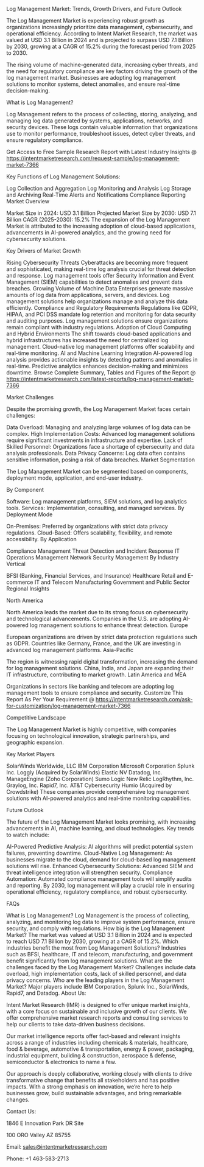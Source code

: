 Log Management Market: Trends, Growth Drivers, and Future Outlook

The Log Management Market is experiencing robust growth as organizations increasingly prioritize data management, cybersecurity, and operational efficiency. According to Intent Market Research, the market was valued at USD 3.1 Billion in 2024 and is projected to surpass USD 7.1 Billion by 2030, growing at a CAGR of 15.2% during the forecast period from 2025 to 2030.

The rising volume of machine-generated data, increasing cyber threats, and the need for regulatory compliance are key factors driving the growth of the log management market. Businesses are adopting log management solutions to monitor systems, detect anomalies, and ensure real-time decision-making.

What is Log Management?

Log Management refers to the process of collecting, storing, analyzing, and managing log data generated by systems, applications, networks, and security devices. These logs contain valuable information that organizations use to monitor performance, troubleshoot issues, detect cyber threats, and ensure regulatory compliance.

Get Access to Free Sample Research Report with Latest Industry Insights @  https://intentmarketresearch.com/request-sample/log-management-market-7366

Key Functions of Log Management Solutions:

Log Collection and Aggregation
Log Monitoring and Analysis
Log Storage and Archiving
Real-Time Alerts and Notifications
Compliance Reporting
Market Overview

Market Size in 2024: USD 3.1 Billion
Projected Market Size by 2030: USD 7.1 Billion
CAGR (2025-2030): 15.2%
The expansion of the Log Management Market is attributed to the increasing adoption of cloud-based applications, advancements in AI-powered analytics, and the growing need for cybersecurity solutions.

Key Drivers of Market Growth

Rising Cybersecurity Threats
Cyberattacks are becoming more frequent and sophisticated, making real-time log analysis crucial for threat detection and response.
Log management tools offer Security Information and Event Management (SIEM) capabilities to detect anomalies and prevent data breaches.
Growing Volume of Machine Data
Enterprises generate massive amounts of log data from applications, servers, and devices.
Log management solutions help organizations manage and analyze this data efficiently.
Compliance and Regulatory Requirements
Regulations like GDPR, HIPAA, and PCI DSS mandate log retention and monitoring for data security and auditing purposes.
Log management solutions ensure organizations remain compliant with industry regulations.
Adoption of Cloud Computing and Hybrid Environments
The shift towards cloud-based applications and hybrid infrastructures has increased the need for centralized log management.
Cloud-native log management platforms offer scalability and real-time monitoring.
AI and Machine Learning Integration
AI-powered log analysis provides actionable insights by detecting patterns and anomalies in real-time.
Predictive analytics enhances decision-making and minimizes downtime.
Browse Complete Summary, Tables and Figures of the Report @ https://intentmarketresearch.com/latest-reports/log-management-market-7366

Market Challenges

Despite the promising growth, the Log Management Market faces certain challenges:

Data Overload: Managing and analyzing large volumes of log data can be complex.
High Implementation Costs: Advanced log management solutions require significant investments in infrastructure and expertise.
Lack of Skilled Personnel: Organizations face a shortage of cybersecurity and data analysis professionals.
Data Privacy Concerns: Log data often contains sensitive information, posing a risk of data breaches.
Market Segmentation

The Log Management Market can be segmented based on components, deployment mode, application, and end-user industry.

By Component

Software: Log management platforms, SIEM solutions, and log analytics tools.
Services: Implementation, consulting, and managed services.
By Deployment Mode

On-Premises: Preferred by organizations with strict data privacy regulations.
Cloud-Based: Offers scalability, flexibility, and remote accessibility.
By Application

Compliance Management
Threat Detection and Incident Response
IT Operations Management
Network Security Management
By Industry Vertical

BFSI (Banking, Financial Services, and Insurance)
Healthcare
Retail and E-commerce
IT and Telecom
Manufacturing
Government and Public Sector
Regional Insights

North America

North America leads the market due to its strong focus on cybersecurity and technological advancements.
Companies in the U.S. are adopting AI-powered log management solutions to enhance threat detection.
Europe

European organizations are driven by strict data protection regulations such as GDPR.
Countries like Germany, France, and the UK are investing in advanced log management platforms.
Asia-Pacific

The region is witnessing rapid digital transformation, increasing the demand for log management solutions.
China, India, and Japan are expanding their IT infrastructure, contributing to market growth.
Latin America and MEA

Organizations in sectors like banking and telecom are adopting log management tools to ensure compliance and security.
Customize This Report As Per Your Requirement @ https://intentmarketresearch.com/ask-for-customization/log-management-market-7366

Competitive Landscape

The Log Management Market is highly competitive, with companies focusing on technological innovation, strategic partnerships, and geographic expansion.

Key Market Players

SolarWinds Worldwide, LLC
IBM Corporation
Microsoft Corporation
Splunk Inc.
Loggly (Acquired by SolarWinds)
Elastic NV
Datadog, Inc.
ManageEngine (Zoho Corporation)
Sumo Logic
New Relic
LogRhythm, Inc.
Graylog, Inc.
Rapid7, Inc.
AT&T Cybersecurity
Humio (Acquired by Crowdstrike)
These companies provide comprehensive log management solutions with AI-powered analytics and real-time monitoring capabilities.

Future Outlook

The future of the Log Management Market looks promising, with increasing advancements in AI, machine learning, and cloud technologies. Key trends to watch include:

AI-Powered Predictive Analysis: AI algorithms will predict potential system failures, preventing downtime.
Cloud-Native Log Management: As businesses migrate to the cloud, demand for cloud-based log management solutions will rise.
Enhanced Cybersecurity Solutions: Advanced SIEM and threat intelligence integration will strengthen security.
Compliance Automation: Automated compliance management tools will simplify audits and reporting.
By 2030, log management will play a crucial role in ensuring operational efficiency, regulatory compliance, and robust cybersecurity.

FAQs

What is Log Management?
Log Management is the process of collecting, analyzing, and monitoring log data to improve system performance, ensure security, and comply with regulations.
How big is the Log Management Market?
The market was valued at USD 3.1 Billion in 2024 and is expected to reach USD 7.1 Billion by 2030, growing at a CAGR of 15.2%.
Which industries benefit the most from Log Management Solutions?
Industries such as BFSI, healthcare, IT and telecom, manufacturing, and government benefit significantly from log management solutions.
What are the challenges faced by the Log Management Market?
Challenges include data overload, high implementation costs, lack of skilled personnel, and data privacy concerns.
Who are the leading players in the Log Management Market?
Major players include IBM Corporation, Splunk Inc., SolarWinds, Rapid7, and Datadog.
About Us:

Intent Market Research (IMR) is designed to offer unique market insights, with a core focus on sustainable and inclusive growth of our clients. We offer comprehensive market research reports and consulting services to help our clients to take data-driven business decisions.

Our market intelligence reports offer fact-based and relevant insights across a range of industries including chemicals & materials, healthcare, food & beverage, automotive & transportation, energy & power, packaging, industrial equipment, building & construction, aerospace & defense, semiconductor & electronics to name a few.

Our approach is deeply collaborative, working closely with clients to drive transformative change that benefits all stakeholders and has positive impacts. With a strong emphasis on innovation, we’re here to help businesses grow, build sustainable advantages, and bring remarkable changes.

Contact Us:

1846 E Innovation Park DR Site

100 ORO Valley AZ 85755

Email: sales@intentmarketresearch.com

Phone: +1 463-583-2713

 
